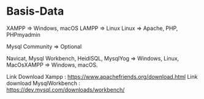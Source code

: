 # Basis-Data
XAMPP => Windows, macOS
LAMPP => Linux
Linux => Apache, PHP, PHPmyadmin

Mysql Community => Optional

Navicat, Mysql Workbench, HeidiSQL, MysqlYog => Windows, Linux, MacOsXAMPP => Windows, macOS.

Link Download Xampp : https://www.apachefriends.org/download.html
Link download MysqlWorkbench : https://dev.mysql.com/downloads/workbench/
